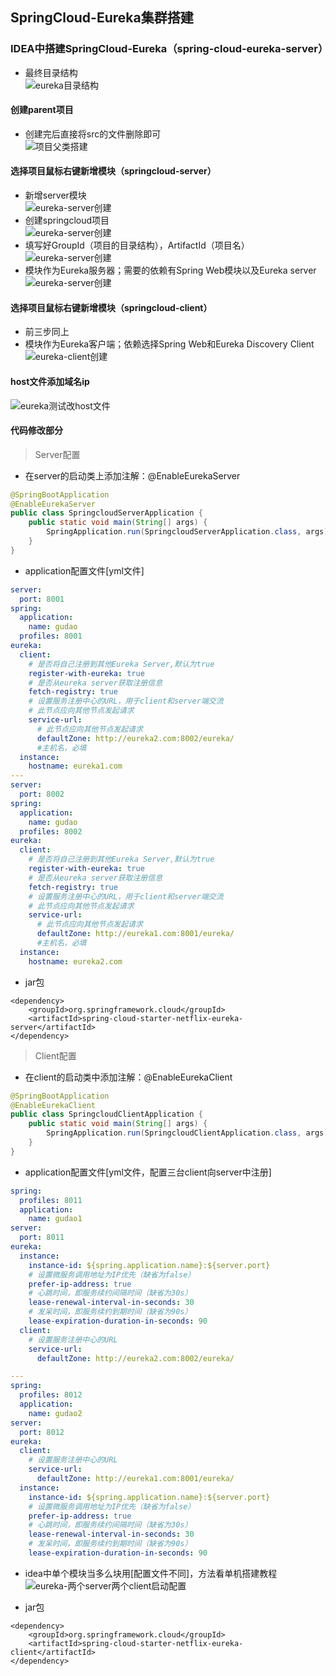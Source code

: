 ## SpringCloud-Eureka集群搭建

### IDEA中搭建SpringCloud-Eureka（spring-cloud-eureka-server）
* 最终目录结构<br>
    ![eureka目录结构](../resource/springcloud/springcloud-eureka目录结构.jpg)
    
#### 创建parent项目
* 创建完后直接将src的文件删除即可<br>
    ![项目父类搭建](../resource/springcloud/springcloud-项目父类搭建.jpg)

#### 选择项目鼠标右键新增模块（springcloud-server）
* 新增server模块<br>
![eureka-server创建](../resource/springcloud/springcloud-eureka-server创建1.jpg)
* 创建springcloud项目<br>
![eureka-server创建](../resource/springcloud/springcloud-eureka-server创建2.jpg)
* 填写好GroupId（项目的目录结构），ArtifactId（项目名）<br>
![eureka-server创建](../resource/springcloud/springcloud-eureka-server创建3.jpg)
* 模块作为Eureka服务器；需要的依赖有Spring Web模块以及Eureka server <br>
![eureka-server创建](../resource/springcloud/springcloud-eureka-server创建4.jpg)

#### 选择项目鼠标右键新增模块（springcloud-client）
* 前三步同上
* 模块作为Eureka客户端；依赖选择Spring Web和Eureka Discovery Client
![eureka-client创建](../resource/springcloud/springcloud-eureka-client创建.jpg)

#### host文件添加域名ip
![eureka测试改host文件](../resource/springcloud/springcloud-eureka测试改host文件.jpg)

#### 代码修改部分
> Server配置
* 在server的启动类上添加注解：@EnableEurekaServer
```java
@SpringBootApplication
@EnableEurekaServer
public class SpringcloudServerApplication {
    public static void main(String[] args) {
        SpringApplication.run(SpringcloudServerApplication.class, args);
    }
}
```
* application配置文件[yml文件]
```yaml
server:
  port: 8001
spring:
  application:
    name: gudao
  profiles: 8001
eureka:
  client:
    # 是否将自己注册到其他Eureka Server,默认为true
    register-with-eureka: true
    # 是否从eureka server获取注册信息
    fetch-registry: true
    # 设置服务注册中心的URL，用于client和server端交流
    # 此节点应向其他节点发起请求
    service-url:
      # 此节点应向其他节点发起请求
      defaultZone: http://eureka2.com:8002/eureka/
      #主机名，必填
  instance:
    hostname: eureka1.com
---
server:
  port: 8002
spring:
  application:
    name: gudao
  profiles: 8002
eureka:
  client:
    # 是否将自己注册到其他Eureka Server,默认为true
    register-with-eureka: true
    # 是否从eureka server获取注册信息
    fetch-registry: true
    # 设置服务注册中心的URL，用于client和server端交流
    # 此节点应向其他节点发起请求
    service-url:
      # 此节点应向其他节点发起请求
      defaultZone: http://eureka1.com:8001/eureka/
      #主机名，必填
  instance:
    hostname: eureka2.com
```
* jar包
```shell
<dependency>
    <groupId>org.springframework.cloud</groupId>
    <artifactId>spring-cloud-starter-netflix-eureka-server</artifactId>
</dependency>
```

> Client配置
* 在client的启动类中添加注解：@EnableEurekaClient
```java
@SpringBootApplication
@EnableEurekaClient
public class SpringcloudClientApplication {
    public static void main(String[] args) {
        SpringApplication.run(SpringcloudClientApplication.class, args);
    }
}
```
* application配置文件[yml文件，配置三台client向server中注册]
```yaml
spring:
  profiles: 8011
  application:
    name: gudao1
server:
  port: 8011
eureka:
  instance:
    instance-id: ${spring.application.name}:${server.port}
    # 设置微服务调用地址为IP优先（缺省为false）
    prefer-ip-address: true
    # 心跳时间，即服务续约间隔时间（缺省为30s）
    lease-renewal-interval-in-seconds: 30
    # 发呆时间，即服务续约到期时间（缺省为90s）
    lease-expiration-duration-in-seconds: 90
  client:
    # 设置服务注册中心的URL
    service-url:
      defaultZone: http://eureka2.com:8002/eureka/

---
spring:
  profiles: 8012
  application:
    name: gudao2
server:
  port: 8012
eureka:
  client:
    # 设置服务注册中心的URL
    service-url:
      defaultZone: http://eureka1.com:8001/eureka/
  instance:
    instance-id: ${spring.application.name}:${server.port}
    # 设置微服务调用地址为IP优先（缺省为false）
    prefer-ip-address: true
    # 心跳时间，即服务续约间隔时间（缺省为30s）
    lease-renewal-interval-in-seconds: 30
    # 发呆时间，即服务续约到期时间（缺省为90s）
    lease-expiration-duration-in-seconds: 90
```
* idea中单个模块当多么块用[配置文件不同]，方法看单机搭建教程
![eureka-两个server两个client启动配置](../resource/springcloud/springcloud-eureka-两个server两个client启动配置.jpg)

* jar包
```shell
<dependency>
    <groupId>org.springframework.cloud</groupId>
    <artifactId>spring-cloud-starter-netflix-eureka-client</artifactId>
</dependency>
```